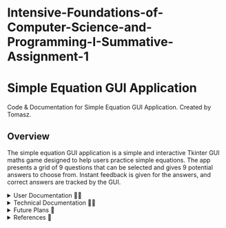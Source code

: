 # Intensive-Foundations-of-Computer-Science-and-Programming-I-Summative-Assignment-1

# Simple Equation GUI Application
Code & Documentation for Simple Equation GUI Application. Created by Tomasz.

## Overview
The simple equation GUI application is a simple and interactive Tkinter GUI maths game designed to help users practice simple equations.  The app presents a grid of 9 questions that can be selected and gives 9 potential answers to choose from.  Instant feedback is given for the answers, and correct answers are tracked by the GUI.

<details closed><summary>User Documentation 🧑‍💻</summary>

---

## User Documentation
This is a simple equation GUI application used to practice simple maths.

### Features
The app contains the following features:
- Displays 9 simple equations.
- Each question has 9 possible choices.
- Click the question to open the answer screen.
- Question buttons update to labels when answered.
- The GUI tracks score
- There's a reset button to reset the questions and the score.

---

<details closed><summary>How to install the app 💻</summary>

### How to install the app

#### What you need
- A Python environment (3.7 or later) installed on your computer.  [Install Python](https://www.python.org/) Written with 3.12.9.
- git installed, unless the zip folder is downloaded from GitHub.  [Install Git](https://git-scm.com/)  [Install GitHub Desktop](https://github.com/apps/desktop)

### Instructions

1. Using the terminal, make sure Python is installed with:
```sh
python3 --version
```
Using the terminal, make sure git is installed with:
```sh
git --version
```
If either is not, please follow the instructions in the "What you need" section.

2. Download the app in your preferred way either by visiting [Link to GitHub Repo](https://github.com/Tomasz5792/Intensive-Foundations-of-Computer-Science-and-Programming-I-Summative-Assignment-1#) and downloading a zip file or using GitHub desktop:

![image of vscode](How-to-get-repo.png)

 If you would like to use the powershell termanal, cd into the folder you want the repo saved and use this code:
```sh
git clone https://github.com/Tomasz5792/Intensive-Foundations-of-Computer-Science-and-Programming-I-Summative-Assignment-1.git
```
3. Go to the folder containing Main_Task1.py and double-click to run.  ![Open program](Open-program.png)

</details>

---

### How to use the app
1. Install and open the app as detailed in the how to install the app section.
2. Click on a question to answer.

![Question screen](Question-screen.png)

4. Click on an answer for the question.

![Answer screen](Answer-screen.png)

6. Score will increase when questions are correctly answered.

---

</details>

<details closed><summary>Technical Documentation 🧑‍💼</summary>


## Technical Documentation


### Modules Used

<details closed><summary>tkinter</summary>
tkinter is included with Python as standard.
[Documentation for tkinter](https://docs.python.org/3/library/tkinter.html)
</details>

<details closed><summary>custom module create_calculations.py</summary>

#### create_calculations.py functions
#### create_questions()
Used to create a dictionary of questions and answers for use in the GUI.

#### create_answer(i: int, answer: int, x: int, is_correct_answer: bool=False)
Called from create_questions() and is used to create correct and incorrect answers for each question.

</details>

---

### Main functions

#### create_gui_questions(questions: dict, questions_correct: int)
Creates the GUI question layout.  It is a 3 x 3 grid of math question buttons.  When questions are answered, the button is replaced by a guestion label which displays if the answer was correct or not.  There is also a reset button to reset the questions and score and a label to display the score.  It requires the questions dictionary and the questions correct integer to be passed to it.

#### create_gui_answer(questions: dict, int_question_selected: int, questions_correct: int)
Clone of the create_gui_questions function but creates an answer gui with 9 answers for the user to select.  Also has a back button.  In addition to the create_gui_questions function it also requires the question selected to be passed to it.

---

### gui component functions

| Function Name           | Parameters                                                                 | Description                                                             |
|-------------------------|---------------------------------------------------------------------------|-------------------------------------------------------------------------|
| create_label            | row: int, columnspan: int=3, text: str="Error"                            | Creates a label for the title and questions answered box.               |
| create_label_question   | row: int, column: int, text: str="Error"                                  | Creates the label to replace the button when the question is answered, used on the question screen. |
| create_button           | row: int, column: int, int_question_selected: int=0, button_number: int=0, width: int=20, height: int=5, text: str="Error", button_type: str="calculation" | Creates the button used on both GUI screens for questions and answers.   |

- Example where the create_button and create_label_question functions were used within the create_gui_questions functions in order to create the GUI at row 1 column 1
```sh
if questions["question_1"]["answer_correct?"] == "not_answered":
    button = create_button(row=1, column=1, text=questions["question_1"]["question_text"], button_number=1)
else:
    create_label_question(row=1, column=1, text=questions["question_1"]["question_text"]+"\n"+questions["question_1"]["answer_correct?"])
```
---

### Event handling functions

| Function Name                                      | Parameters                                                                                           | Description                                                                                                                                       |
|----------------------------------------------------|------------------------------------------------------------------------------------------------------|---------------------------------------------------------------------------------------------------------------------------------------------------|
| handle_button_press                                | event, row, column, button_number                                                                     | Used to test if the app is working by recording which button is pressed.                                                                             |
| handle_button_press_select_question                | event, button_number                                                                                 | Handles events when a question button is pressed. Calls the answer GUI to be created and passes in the question selected.                         |
| handle_button_press_select_answer                  | event, button_number, int_question_selected                                                          | Handles events when an answer button is pressed. Updates the answer selected and evaluates if it is correct. If correct, update the score. Then, it calls the question GUI to be re-created. |
| handle_button_press_reset                          | event                                                                                                 | Resets the questions and the score.                                                                                                               |
| handle_button_press_back                           | event                                                                                                 | Returns the user to the question GUI so they can select another question.                                                                          |

---

### Utility functions

#### clear_root()
Destroys the current GUI for use when creating a new one so they don't overlap.

- Example of an event function where the clear_root function is used.
```sh
def handle_button_press_back(event):
    """
    Handles button press back event
    """
    print("Reset was pressed")
    clear_root()
    create_gui_questions(questions,questions_correct)
```

---

### Global Variables

#### root
The tkinter object to which all the tkinter components are added to.

#### questions_correct
An integer to store the questions that the user has got correct.

#### questions
A dictionary to store the questions and answers that make the game work.

---

</details>
<details closed><summary>Future Plans 🔐</summary>

## Future Plans
- Move the code for the GUI out of main and into a GUI module.
- Stop using global variables.  As this is critical to testing and scalability.
- Write some tests.
- Add error handling.
- Stop the terminal coming up when the GUI opens.

---

</details>

<details closed><summary>References 📄</summary>

1. missKatiaPunter (2025) README.md [Online], GitHub. Available at: https://github.com/EDGENortheastern/if2-seminar2/blob/main/README.md (Accessed: 10 April 2025).

2. jackbash1 (2025) README.md [Online], GitHub. Available at: https://github.com/jackbash1/METAR-PressureConverter/blob/main/README.md (Accessed: 10 April 2025).

---

</details>

